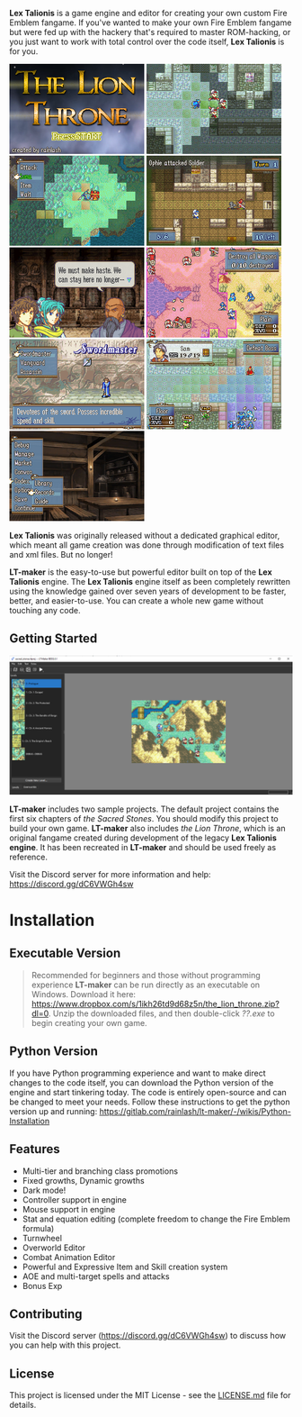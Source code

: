 **Lex Talionis** is a game engine and editor for creating your own custom Fire Emblem fangame. If you've wanted to make your own Fire Emblem fangame but were fed up with the hackery that's required to master ROM-hacking, or you just want to work with total control over the code itself, **Lex Talionis** is for you.

![TitleScreen](/utilities/readme/title_screen.png)
![AOE](/utilities/readme/aoe.gif)
![ActivatedSkill](/utilities/readme/activated_skill.gif)
![Turnwheel](/utilities/readme/turnwheel.gif)
![Conversation](/utilities/readme/conversation.png) 
![EnemyRange](/utilities/readme/enemy_range.png) 
![MultiPromotion](/utilities/readme/multi_promotion.png)
![Aura](/utilities/readme/aura.png)
![Base](/utilities/readme/base.png)

**Lex Talionis** was originally released without a dedicated graphical editor, which meant all game creation was done through modification of text files and xml files. But no longer!

**LT-maker** is the easy-to-use but powerful editor built on top of the **Lex Talionis** engine. The **Lex Talionis** engine itself as been completely rewritten using the knowledge gained over seven years of development to be faster, better, and easier-to-use. You can create a whole new game without touching any code.

## Getting Started

![EditorScreenshot](utilities/readme/editor_screenshot.png)

**LT-maker** includes two sample projects. The default project contains the first six chapters of *the Sacred Stones*. You should modify this project to build your own game. **LT-maker** also includes *the Lion Throne*, which is an original fangame created during development of the legacy **Lex Talionis engine**. It has been recreated in **LT-maker** and should be used freely as reference.

Visit the Discord server for more information and help: https://discord.gg/dC6VWGh4sw

# Installation

## Executable Version 
> Recommended for beginners and those without programming experience
**LT-maker** can be run directly as an executable on Windows. Download it here: https://www.dropbox.com/s/1ikh26td9d68z5n/the_lion_throne.zip?dl=0. Unzip the downloaded files, and then double-click *??.exe* to begin creating your own game.

## Python Version
If you have Python programming experience and want to make direct changes to the code itself, you can download the Python version of the engine and start tinkering today. The code is entirely open-source and can be changed to meet your needs. Follow these instructions to get the python version up and running: https://gitlab.com/rainlash/lt-maker/-/wikis/Python-Installation

## Features

- Multi-tier and branching class promotions
- Fixed growths, Dynamic growths
- Dark mode!
- Controller support in engine
- Mouse support in engine
- Stat and equation editing (complete freedom to change the Fire Emblem formula)
- Turnwheel
- Overworld Editor
- Combat Animation Editor
- Powerful and Expressive Item and Skill creation system
- AOE and multi-target spells and attacks
- Bonus Exp

## Contributing

Visit the Discord server (https://discord.gg/dC6VWGh4sw) to discuss how you can help with this project.

## License

This project is licensed under the MIT License - see the [LICENSE.md](LICENSE.md) file for details.

